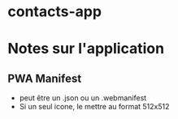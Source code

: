# contacts-app

# Notes sur l'application
## PWA Manifest 
- peut être un .json ou un .webmanifest
- Si un seul icone, le mettre au format 512x512
